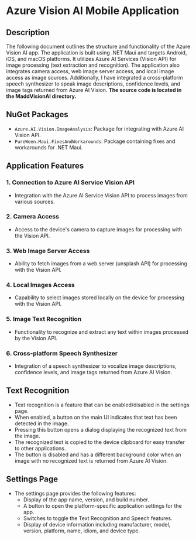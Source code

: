 # Azure Vision AI Mobile Application

## Description

The following document outlines the structure and functionality of the Azure Vision AI app. The application is built using .NET Maui and targets Android, iOS, and macOS platforms. It utilizes Azure AI Services (Vision API) for image processing (text extraction and recognition). The application also integrates camera access, web image server access, and local image access as image sources. Additionally, I have integrated a cross-platform speech synthesizer to speak image descriptions, confidence levels, and image tags returned from Azure AI Vision. **The source code is located in the MaddVisionAI directory.**

## NuGet Packages

- `Azure.AI.Vision.ImageAnalysis`: Package for integrating with Azure AI Vision API.
- `PureWeen.Maui.FixesAndWorkarounds`: Package containing fixes and workarounds for .NET Maui.

## Application Features

### 1. Connection to Azure AI Service Vision API

- Integration with the Azure AI Service Vision API to process images from various sources.

### 2. Camera Access

- Access to the device's camera to capture images for processing with the Vision API.

### 3. Web Image Server Access

- Ability to fetch images from a web server (unsplash API) for processing with the Vision API.

### 4. Local Images Access

- Capability to select images stored locally on the device for processing with the Vision API.

### 5. Image Text Recognition

- Functionality to recognize and extract any text within images processed by the Vision API.

### 6. Cross-platform Speech Synthesizer

- Integration of a speech synthesizer to vocalize image descriptions, confidence levels, and image tags returned from Azure AI Vision.

## Text Recognition

- Text recognition is a feature that can be enabled/disabled in the settings page.
- When enabled, a button on the main UI indicates that text has been detected in the image.
- Pressing this button opens a dialog displaying the recognized text from the image.
- The recognized text is copied to the device clipboard for easy transfer to other applications.
- The button is disabled and has a different background color when an image with no recognized text is returned from Azure AI Vision.

## Settings Page

- The settings page provides the following features:
  - Display of the app name, version, and build number.
  - A button to open the platform-specific application settings for the app.
  - Switches to toggle the Text Recognition and Speech features.
  - Display of device information including manufacturer, model, version, platform, name, idiom, and device type.


